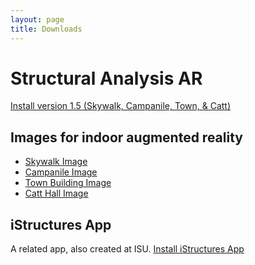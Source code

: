 ```yaml
---
layout: page
title: Downloads
---
```

# Structural Analysis AR
<a href="itms-services://?action=download-manifest&url=https://github.com/rafael-radkowski/structural_analysis_AR/releases/download/beta_1_5/manifest.plist" class="link-btn">Install version 1.5 (Skywalk, Campanile, Town, & Catt)</a>

## Images for indoor augmented reality
- [Skywalk Image](./skywalk_south_far_cropped.jpg)
- [Campanile Image](./campanile_static.jpg)
- [Town Building Image](./town_vuforia_cropped_cntrst.jpg)
- [Catt Hall Image](./catt_vuforia.jpg)

## iStructures App
A related app, also created at ISU.
<a href="itms-services://?action=download-manifest&url=https://github.com/rafael-radkowski/structural_analysis_AR/releases/download/beta_1_0/manifest_istructures.plist" class="link-btn">Install iStructures App</a>
